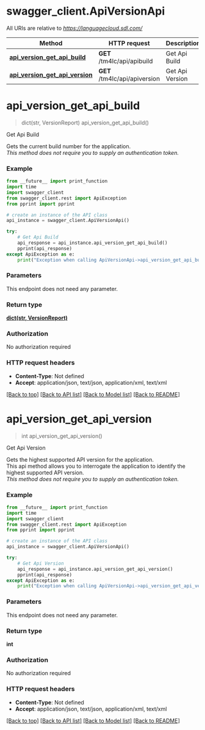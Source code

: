# swagger_client.ApiVersionApi

All URIs are relative to *https://languagecloud.sdl.com/*

Method | HTTP request | Description
------------- | ------------- | -------------
[**api_version_get_api_build**](ApiVersionApi.md#api_version_get_api_build) | **GET** /tm4lc/api/apibuild | Get Api Build
[**api_version_get_api_version**](ApiVersionApi.md#api_version_get_api_version) | **GET** /tm4lc/api/apiversion | Get Api Version

# **api_version_get_api_build**
> dict(str, VersionReport) api_version_get_api_build()

Get Api Build

Gets the current build number for the application.  <br/>_This method does not require you to supply an authentication token._

### Example
```python
from __future__ import print_function
import time
import swagger_client
from swagger_client.rest import ApiException
from pprint import pprint

# create an instance of the API class
api_instance = swagger_client.ApiVersionApi()

try:
    # Get Api Build
    api_response = api_instance.api_version_get_api_build()
    pprint(api_response)
except ApiException as e:
    print("Exception when calling ApiVersionApi->api_version_get_api_build: %s\n" % e)
```

### Parameters
This endpoint does not need any parameter.

### Return type

[**dict(str, VersionReport)**](VersionReport.md)

### Authorization

No authorization required

### HTTP request headers

 - **Content-Type**: Not defined
 - **Accept**: application/json, text/json, application/xml, text/xml

[[Back to top]](#) [[Back to API list]](../README.md#documentation-for-api-endpoints) [[Back to Model list]](../README.md#documentation-for-models) [[Back to README]](../README.md)

# **api_version_get_api_version**
> int api_version_get_api_version()

Get Api Version

Gets the highest supported API version for the application.  <br/>This api method allows you to interrogate the application to identify the highest supported API version. <br/>_This method does not require you to supply an authentication token._

### Example
```python
from __future__ import print_function
import time
import swagger_client
from swagger_client.rest import ApiException
from pprint import pprint

# create an instance of the API class
api_instance = swagger_client.ApiVersionApi()

try:
    # Get Api Version
    api_response = api_instance.api_version_get_api_version()
    pprint(api_response)
except ApiException as e:
    print("Exception when calling ApiVersionApi->api_version_get_api_version: %s\n" % e)
```

### Parameters
This endpoint does not need any parameter.

### Return type

**int**

### Authorization

No authorization required

### HTTP request headers

 - **Content-Type**: Not defined
 - **Accept**: application/json, text/json, application/xml, text/xml

[[Back to top]](#) [[Back to API list]](../README.md#documentation-for-api-endpoints) [[Back to Model list]](../README.md#documentation-for-models) [[Back to README]](../README.md)

